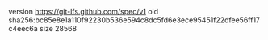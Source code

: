 version https://git-lfs.github.com/spec/v1
oid sha256:bc85e8e1a110f92230b536e594c8dc5fd6e3ece95451f22dfee56ff17c4eec6a
size 28568

